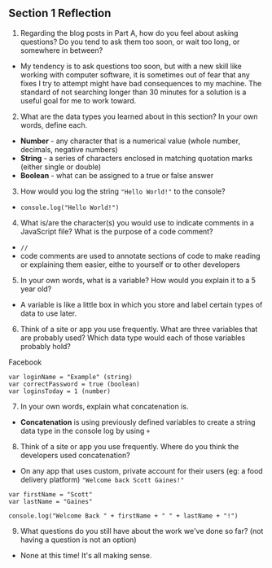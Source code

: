 ## Section 1 Reflection

1. Regarding the blog posts in Part A, how do you feel about asking questions? Do you tend to ask them too soon, or wait too long, or somewhere in between?

+ My tendency is to ask questions too soon, but with a new skill like working with computer software, it is sometimes out of fear that any fixes I try to attempt might have bad consequences to my machine. The standard of not searching longer than 30 minutes for a solution is a useful goal for me to work toward.

2. What are the data types you learned about in this section? In your own words, define each.

+ **Number** - any character that is a numerical value (whole number, decimals, negative numbers)
+ **String** - a series of characters enclosed in matching quotation marks (either single or double)
+ **Boolean** - what can be assigned to a true or false answer

3. How would you log the string `"Hello World!"` to the console?

+ `console.log("Hello World!")`

4. What is/are the character(s) you would use to indicate comments in a JavaScript file? What is the purpose of a code comment?

+ `// `
+ code comments are used to annotate sections of code to make reading or explaining them easier, eithe to yourself or to other developers

5. In your own words, what is a variable? How would you explain it to a 5 year old?

+ A variable is like a little box in which you store and label certain types of data to use later.

6. Think of a site or app you use frequently. What are three variables that are probably used? Which data type would each of those variables probably hold?

Facebook
```
var loginName = "Example" (string)
var correctPassword = true (boolean)
var loginsToday = 1 (number)
```

7. In your own words, explain what concatenation is.

+ **Concatenation** is using previously defined variables to create a string data type in the console log by using `+`

8. Think of a site or app you use frequently. Where do you think the developers used concatenation?

+ On any app that uses custom, private account for their users (eg: a food delivery platform)
`"Welcome back Scott Gaines!"`

```
var firstName = "Scott"
var lastName = "Gaines"

console.log("Welcome Back " + firstName + " " + lastName + "!")
```

9. What questions do you still have about the work we've done so far? (not having a question is not an option)

+ None at this time! It's all making sense.
